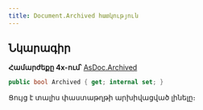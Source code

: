 ```yaml
---
title: Document.Archived հատկություն
---
```


## Նկարագիր

**Համարժեքը 4x-ում՝** [AsDoc.Archived](https://armsoft.github.io/as4x-docs/HTM/ProgrGuide/Functions/ASDOC/Archived.html)

```c#
public bool Archived { get; internal set; }
```

Ցույց է տալիս փաստաթղթի արխիվացված լինելը։